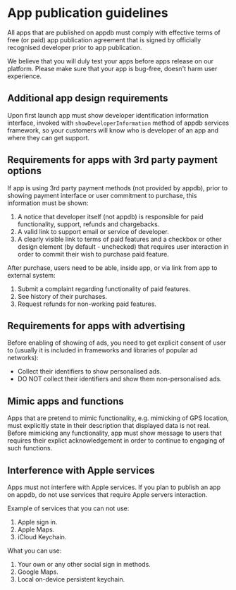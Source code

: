 # App publication guidelines

All apps that are published on appdb must comply with effective terms of free (or paid) app publication agreement that is signed by officially recognised developer prior to app publication.

We believe that you will duly test your apps before apps release on our platform. Please make sure that your app is bug-free, doesn't harm user experience.

## Additional app design requirements

Upon first launch app must show developer identification information interface, invoked with ```showDeveloperInformation``` method of appdb services framework, so your customers will know who is developer of an app and where they can get support.

## Requirements for apps with 3rd party payment options

If app is using 3rd party payment methods (not provided by appdb), prior to showing payment interface or user commitment to purchase, this information must be shown:

1) A notice that developer itself (not appdb) is responsible for paid functionality, support, refunds and chargebacks.
2) A valid link to support email or service of developer.
3) A clearly visible link to terms of paid features and a checkbox or other design element (by default - unchecked) that requires user interaction in order to commit their wish to purchase paid feature.

After purchase, users need to be able, inside app, or via link from app to external system:

1) Submit a complaint regarding functionality of paid features.
2) See history of their purchases.
3) Request refunds for non-working paid features.

## Requirements for apps with advertising

Before enabling of showing of ads, you need to get explicit consent of user to (usually it is included in frameworks and libraries of popular ad networks):

- Collect their identifiers to show personalised ads.
- DO NOT collect their identifiers and show them non-personalised ads.

## Mimic apps and functions

Apps that are pretend to mimic functionality, e.g. mimicking of GPS location, must explicitly state in their description that displayed data is not real.
Before mimicking any functionality, app must show message to users that requires their explict acknowledgement in order to continue to engaging of such functions.  

## Interference with Apple services

Apps must not interfere with Apple services. If you plan to publish an app on appdb, do not use services that require Apple servers interaction.

Example of services that you can not use:

1) Apple sign in.
2) Apple Maps.
3) iCloud Keychain.

What you can use:

1) Your own or any other social sign in methods.
2) Google Maps.
3) Local on-device persistent keychain.


